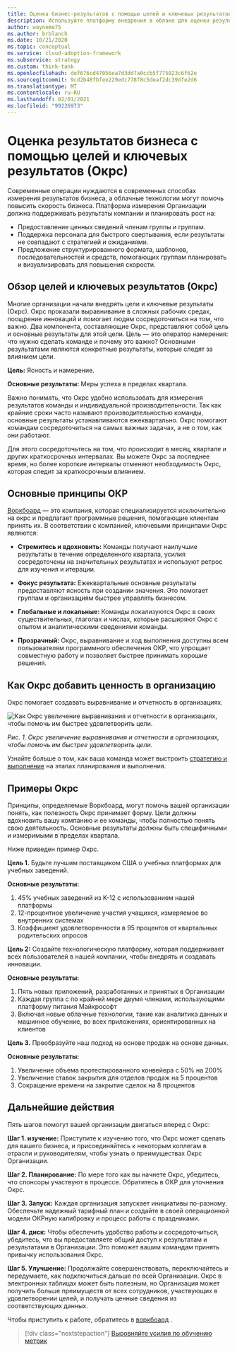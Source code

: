 ```yaml
---
title: Оценка бизнес-результатов с помощью целей и ключевых результатов (Окрс)
description: Используйте платформу внедрения в облаке для оценки результатов бизнеса с помощью целей и ключевых результатов (Окрс).
author: wayneme75
ms.author: brblanch
ms.date: 10/21/2020
ms.topic: conceptual
ms.service: cloud-adoption-framework
ms.subservice: strategy
ms.custom: think-tank
ms.openlocfilehash: def676cd47056ea7d3dd7a0ccb5f775023c6f62e
ms.sourcegitcommit: 9cd2b48fbfee229edc778f8c5deaf2dc39dfe2d6
ms.translationtype: MT
ms.contentlocale: ru-RU
ms.lasthandoff: 02/01/2021
ms.locfileid: "99226973"
---
```

<!-- docutune:casing WorkBoard -->

# <a name="measure-business-outcomes-using-objectives-and-key-results-okrs"></a>Оценка результатов бизнеса с помощью целей и ключевых результатов (Окрс)

Современные операции нуждаются в современных способах измерения результатов бизнеса, а облачные технологии могут помочь повысить скорость бизнеса. Платформа измерения Организации должна поддерживать результаты компании и планировать рост на:

- Предоставление ценных сведений членам группы и группам.
- Поддержка персонала для быстрого свертывания, если результаты не совпадают с стратегией и ожиданиями.
- Предложение структурированного формата, шаблонов, последовательностей и средств, помогающих группам планировать и визуализировать для повышения скорости.

## <a name="an-overview-of-objectives-and-key-results-okrs"></a>Обзор целей и ключевых результатов (Окрс)

Многие организации начали внедрять цели и ключевые результаты (Окрс). Окрс проказали выравнивание в сложных рабочих средах, поощрение инноваций и помогает людям сосредоточиться на том, что важно. Два компонента, составляющие Окрс, представляют собой цель и основные результаты для этой цели. Цель — это оператор намерения: что нужно сделать команде и почему это важно? Основными результатами являются конкретные результаты, которые следят за влиянием цели.

**Цель:** Ясность и намерение.

**Основные результаты:** Меры успеха в пределах квартала.

Важно понимать, что Окрс удобно использовать для измерения результатов команды и индивидуальной производительности. Так как крайние сроки часто называют производительностью команды, основные результаты устанавливаются ежеквартально. Окрс помогают командам сосредоточиться на самых важных задачах, а не о том, как они работают.

Для этого сосредоточьтесь на том, что происходит в месяц, квартале и других краткосрочных интервалах. Вы можете Окрс за последнее время, но более короткие интервалы отменяют необходимость Окрс, которая следит за краткосрочным влиянием.

## <a name="okr-key-principles"></a>Основные принципы ОКР

[Воркбоард](https://www.workboard.com) — это компания, которая специализируется исключительно на окрс и предлагает программные решения, помогающие клиентам принять их. В соответствии с компанией, ключевыми принципами Окрс являются:

- **Стремитесь и вдохновить:** Команды получают наилучшие результаты в течение определенного квартала, усилия сосредоточены на значительных результатах и используют ретрос для изучения и итерации.

- **Фокус результата:** Ежеквартальные основные результаты предоставляют ясность при создании значения. Это помогает группам и организациям быстрее управлять бизнесом.

- **Глобальные и локальные:** Команды локализуются Окрс в своих существительных, глаголах и числах, которые расширяют Окрс с опытом и аналитическими сведениями команды.

- **Прозрачный:** Окрс, выравнивание и ход выполнения доступны всем пользователям программного обеспечения ОКР, что упрощает совместную работу и позволяет быстрее принимать хорошие решения.

## <a name="how-okrs-add-value-to-an-organization"></a>Как Окрс добавить ценность в организацию

Окрс помогает создавать выравнивание и отчетность в организациях.

![Как Окрс увеличение выравнивания и отчетности в организациях, чтобы помочь им быстрее удовлетворить цели.](../../_images/strategy/okr.jpg)

_Рис. 1. Окрс увеличение выравнивания и отчетности в организациях, чтобы помочь им быстрее удовлетворить цели._

Узнайте больше о том, как ваша команда может выстроить [стратегию и выполнение](https://www.workboard.com/blog/execution-vs-strategy.php) на этапах планирования и выполнения.

## <a name="examples-of-okrs"></a>Примеры Окрс

Принципы, определяемые Воркбоард, могут помочь вашей организации понять, как полезность Окрс принимает форму. Цели должны вдохновить вашу компанию и ее команды, чтобы полностью понять свою деятельность. Основные результаты должны быть специфичными и измеримыми в пределах квартала.

Ниже приведен пример Окрс.

**Цель 1.** Будьте лучшим поставщиком США о учебных платформах для учебных заведений.

**Основные результаты:**

1. 45% учебных заведений из K-12 с использованием нашей платформы
1. 12-процентное увеличение участия учащихся, измеряемое во внутренних системах
1. Коэффициент удовлетворенности в 95 процентов от квартальных родительских опросов

**Цель 2:** Создайте технологическую платформу, которая поддерживает всех пользователей в нашей компании, чтобы внедрять и создавать инновации.

**Основные результаты:**

1. Пять новых приложений, разработанных и принятых в Организации
1. Каждая группа с по крайней мере двумя членами, использующими платформу питания Майкрософт
1. Включая новые облачные технологии, такие как аналитика данных и машинное обучение, во всех приложениях, ориентированных на клиентов

**Цель 3.** Преобразуйте наш подход на основе продаж на основе данных.

**Основные результаты:**

1. Увеличение объема протестированного конвейера с 50% на 200%
1. Увеличение ставок закрытия для отделов продаж на 5 процентов
1. Сокращение времени на закрытие сделок на 8 процентов

## <a name="next-steps"></a>Дальнейшие действия

Пять шагов помогут вашей организации двигаться вперед с Окрс:

**Шаг 1. изучение:** Приступите к изучению того, что Окрс может сделать для вашего бизнеса, и присоединяйтесь к некоторым коллегам в отрасли и руководителям, чтобы узнать о преимуществах Окрс Организации.

**Шаг 2. Планирование:** По мере того как вы начнете Окрс, убедитесь, что спонсоры участвуют в процессе. Обратитесь в ОКР для уточнения Окрс.

**Шаг 3. Запуск:** Каждая организация запускает инициативы по-разному. Обеспечьте надежный тарифный план и создайте в своей операционной модели ОКРную калибровку и процесс работы с праздниками.

**Шаг 4. диск:** Чтобы обеспечить удобство работы и сосредоточиться, убедитесь, что вы предоставляете общий доступ к результатам и результатами в Организации. Это поможет вашим командам принять привычку использования Окрс.

**Шаг 5. Улучшение:** Продолжайте совершенствовать, переключайтесь и передумаете, как подключиться дальше по всей Организации. Окрс в электронных таблицах может быть полезным, но Организация может получить больше преимуществ от всех сотрудников, участвующих в удовлетворении целей, и получать ценные сведения из соответствующих данных.

Чтобы приступить к работе, обратитесь в [воркбоард](https://appsource.microsoft.com/en-us/marketplace/co-sell/SOL-31525-NGJ) .

> [!div class="nextstepaction"]
> [Выровняйте усилия по обучению метрик](../learning-metrics.md)
